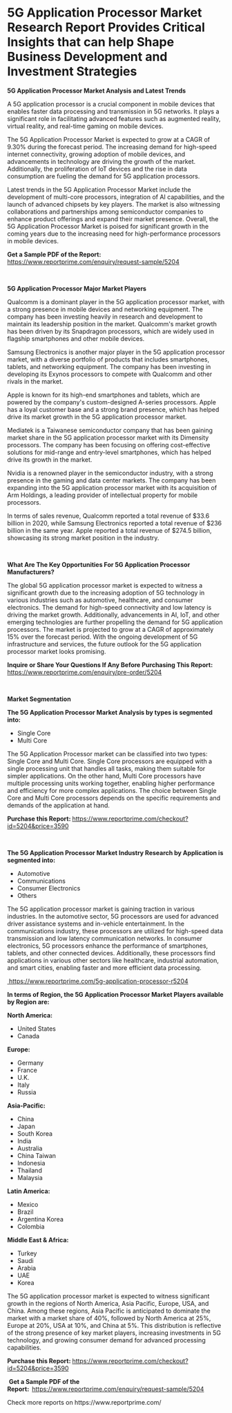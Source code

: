 <p><h1>5G Application Processor Market Research Report Provides Critical Insights that can help Shape Business Development and Investment Strategies</h1></p><p><strong>5G Application Processor Market Analysis and Latest Trends</strong></p>
<p><p>A 5G application processor is a crucial component in mobile devices that enables faster data processing and transmission in 5G networks. It plays a significant role in facilitating advanced features such as augmented reality, virtual reality, and real-time gaming on mobile devices.</p><p>The 5G Application Processor Market is expected to grow at a CAGR of 9.30% during the forecast period. The increasing demand for high-speed internet connectivity, growing adoption of mobile devices, and advancements in technology are driving the growth of the market. Additionally, the proliferation of IoT devices and the rise in data consumption are fueling the demand for 5G application processors.</p><p>Latest trends in the 5G Application Processor Market include the development of multi-core processors, integration of AI capabilities, and the launch of advanced chipsets by key players. The market is also witnessing collaborations and partnerships among semiconductor companies to enhance product offerings and expand their market presence. Overall, the 5G Application Processor Market is poised for significant growth in the coming years due to the increasing need for high-performance processors in mobile devices.</p></p>
<p><strong>Get a Sample PDF of the Report:&nbsp;</strong> <a href="https://www.reportprime.com/enquiry/request-sample/5204">https://www.reportprime.com/enquiry/request-sample/5204</a></p>
<p>&nbsp;</p>
<p><strong>5G Application Processor Major Market Players</strong></p>
<p><p>Qualcomm is a dominant player in the 5G application processor market, with a strong presence in mobile devices and networking equipment. The company has been investing heavily in research and development to maintain its leadership position in the market. Qualcomm's market growth has been driven by its Snapdragon processors, which are widely used in flagship smartphones and other mobile devices.</p><p>Samsung Electronics is another major player in the 5G application processor market, with a diverse portfolio of products that includes smartphones, tablets, and networking equipment. The company has been investing in developing its Exynos processors to compete with Qualcomm and other rivals in the market.</p><p>Apple is known for its high-end smartphones and tablets, which are powered by the company's custom-designed A-series processors. Apple has a loyal customer base and a strong brand presence, which has helped drive its market growth in the 5G application processor market.</p><p>Mediatek is a Taiwanese semiconductor company that has been gaining market share in the 5G application processor market with its Dimensity processors. The company has been focusing on offering cost-effective solutions for mid-range and entry-level smartphones, which has helped drive its growth in the market.</p><p>Nvidia is a renowned player in the semiconductor industry, with a strong presence in the gaming and data center markets. The company has been expanding into the 5G application processor market with its acquisition of Arm Holdings, a leading provider of intellectual property for mobile processors.</p><p>In terms of sales revenue, Qualcomm reported a total revenue of $33.6 billion in 2020, while Samsung Electronics reported a total revenue of $236 billion in the same year. Apple reported a total revenue of $274.5 billion, showcasing its strong market position in the industry.</p></p>
<p>&nbsp;</p>
<p><strong>What Are The Key Opportunities For 5G Application Processor Manufacturers?</strong></p>
<p><p>The global 5G application processor market is expected to witness a significant growth due to the increasing adoption of 5G technology in various industries such as automotive, healthcare, and consumer electronics. The demand for high-speed connectivity and low latency is driving the market growth. Additionally, advancements in AI, IoT, and other emerging technologies are further propelling the demand for 5G application processors. The market is projected to grow at a CAGR of approximately 15% over the forecast period. With the ongoing development of 5G infrastructure and services, the future outlook for the 5G application processor market looks promising.</p></p>
<p><strong>Inquire or Share Your Questions If Any Before Purchasing This Report:</strong> <a href="https://www.reportprime.com/enquiry/pre-order/5204">https://www.reportprime.com/enquiry/pre-order/5204</a></p>
<p>&nbsp;</p>
<p><strong>Market Segmentation</strong></p>
<p><strong>The 5G Application Processor Market Analysis by types is segmented into:</strong></p>
<p><ul><li>Single Core</li><li>Multi Core</li></ul></p>
<p><p>The 5G Application Processor market can be classified into two types: Single Core and Multi Core. Single Core processors are equipped with a single processing unit that handles all tasks, making them suitable for simpler applications. On the other hand, Multi Core processors have multiple processing units working together, enabling higher performance and efficiency for more complex applications. The choice between Single Core and Multi Core processors depends on the specific requirements and demands of the application at hand.</p></p>
<p><strong>Purchase this Report:&nbsp;</strong><a href="https://www.reportprime.com/checkout?id=5204&price=3590">https://www.reportprime.com/checkout?id=5204&price=3590</a></p>
<p>&nbsp;</p>
<p><strong>The 5G Application Processor Market Industry Research by Application is segmented into:</strong></p>
<p><ul><li>Automotive</li><li>Communications</li><li>Consumer Electronics</li><li>Others</li></ul></p>
<p><p>The 5G application processor market is gaining traction in various industries. In the automotive sector, 5G processors are used for advanced driver assistance systems and in-vehicle entertainment. In the communications industry, these processors are utilized for high-speed data transmission and low latency communication networks. In consumer electronics, 5G processors enhance the performance of smartphones, tablets, and other connected devices. Additionally, these processors find applications in various other sectors like healthcare, industrial automation, and smart cities, enabling faster and more efficient data processing.</p></p>
<p><a href="https://www.reportprime.com/5g-application-processor-r5204">&nbsp;https://www.reportprime.com/5g-application-processor-r5204</a></p>
<p><strong>In terms of Region, the 5G Application Processor Market Players available by Region are:</strong></p>
<p>
    <p> <strong> North America: </strong>
        <ul>
            <li>United States</li>
            <li>Canada</li>
        </ul>
        </p> 
    <p> <strong> Europe: </strong>
        <ul>
            <li>Germany</li>
            <li>France</li>
            <li>U.K.</li>
            <li>Italy</li>
            <li>Russia</li>
        </ul>
        </p> 
    <p> <strong> Asia-Pacific: </strong>
        <ul>
            <li>China</li>
            <li>Japan</li>
            <li>South Korea</li>
            <li>India</li>
            <li>Australia</li>
            <li>China Taiwan</li>
            <li>Indonesia</li>
            <li>Thailand</li>
            <li>Malaysia</li>
        </ul>
        </p> 
    <p> <strong> Latin America: </strong>
        <ul>
            <li>Mexico</li>
            <li>Brazil</li>
            <li>Argentina Korea</li>
            <li>Colombia</li>
        </ul>
        </p> 
    <p> <strong> Middle East & Africa: </strong>
        <ul>
            <li>Turkey</li>
            <li>Saudi</li>
            <li>Arabia</li>
            <li>UAE</li>
            <li>Korea</li>
        </ul>
    </p>
    </p>
<p><p>The 5G application processor market is expected to witness significant growth in the regions of North America, Asia Pacific, Europe, USA, and China. Among these regions, Asia Pacific is anticipated to dominate the market with a market share of 40%, followed by North America at 25%, Europe at 20%, USA at 10%, and China at 5%. This distribution is reflective of the strong presence of key market players, increasing investments in 5G technology, and growing consumer demand for advanced processing capabilities.</p></p>
<p><strong>Purchase this Report: </strong><a href="https://www.reportprime.com/checkout?id=5204&price=3590">https://www.reportprime.com/checkout?id=5204&price=3590</a></p>
<p>&nbsp;<strong>Get a Sample PDF of the Report:&nbsp;&nbsp;</strong><a href="https://www.reportprime.com/enquiry/request-sample/5204">https://www.reportprime.com/enquiry/request-sample/5204</a></p>
<p><strong></strong></p>
<p>Check more reports on https://www.reportprime.com/</p>